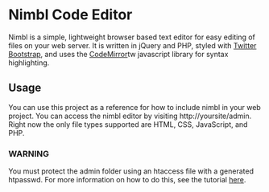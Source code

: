 Nimbl Code Editor
=================

Nimbl is a simple, lightweight browser based text editor for easy editing of files on your web server. It is written in jQuery and PHP, styled with <a href="http://twitter.github.com/bootstrap/">Twitter Bootstrap</a>, and uses the <a href="http://codemirror.net/">CodeMirror</a>tw javascript library for syntax highlighting.

Usage
-------
You can use this project as a reference for how to include nimbl in your web project. You can access the nimbl editor by visiting http://yoursite/admin. Right now the only file types supported are HTML, CSS, JavaScript, and PHP.

### WARNING
You must protect the admin folder using an htaccess file with a generated htpasswd. For more information on how to do this, see the tutorial <a href="http://www.elated.com/articles/password-protecting-your-pages-with-htaccess/">here</a>.